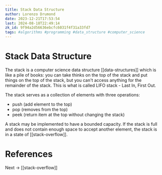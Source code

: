 ```yaml
---
title: Stack Data Structure
author: Lorenzo Drumond
date: 2023-12-21T17:53:54
last: 2024-08-18T22:49:14
zk_id: 9f94a2d56636ebcfc6031f4f31a33fd7
tags: #algorithms #programming #data_structure #computer_science
---
```



# Stack Data Structure
The stack is a computer science data structure [[data-structures]] which is like a pile of books:
you can take thinks on the top of the stack and put things on the top of the
stack,  but you can't access anything for the remainder of the stack. This is
what is called LIFO stack - Last In, First Out.

The stack serves as a collection of elements with three operations:
- push (add element to the top)
- pop (removes from the top)
- peek (return item at the top without changing the stack)

A stack may be implemented to have a bounded capacity. If the stack is full and
does not contain enough space to accept another element, the stack is in a
state of [[stack-overflow]].


# References

Next -> [[stack-overflow]]
